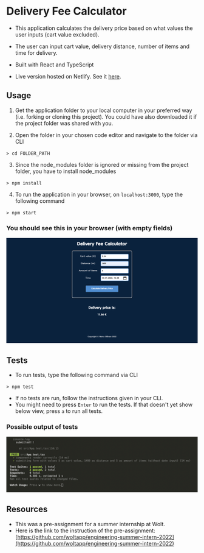 # Delivery Fee Calculator

- This application calculates the delivery price based on what values the user inputs (cart value excluded).
- The user can input cart value, delivery distance, number of items and time for delivery.

- Built with React and TypeScript

- Live version hosted on Netlify. See it [here](https://condescending-euler-68cf1f.netlify.app/).

## Usage

1. Get the application folder to your local computer in your preferred way (i.e. forking or cloning this project). You could have also downloaded it if the project folder was shared with you.

2. Open the folder in your chosen code editor and navigate to the folder via CLI

```shell
> cd FOLDER_PATH
```

3. Since the node_modules folder is ignored or missing from the project folder, you have to install node_modules

```shell
> npm install
```

4. To run the application in your browser, on `localhost:3000`, type the following command

```shell
> npm start
```

### You should see this in your browser (with empty fields)

![screenshot](screenshot.png)

## Tests

- To run tests, type the following command via CLI

```shell
> npm test
```

- If no tests are run, follow the instructions given in your CLI.
- You might need to press `Enter` to run the tests. If that doesn't yet show below view, press `a` to run all tests.

### Possible output of tests

![screenshot of test results](tests.png)

## Resources

- This was a pre-assignment for a summer internship at Wolt.
- Here is the link to the instruction of the pre-assignment: [https://github.com/woltapp/engineering-summer-intern-2022](https://github.com/woltapp/engineering-summer-intern-2022)
